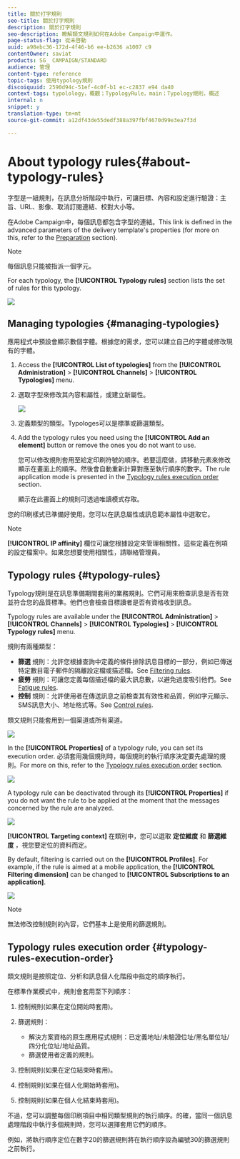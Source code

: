 ```yaml
---
title: 關於打字規則
seo-title: 關於打字規則
description: 關於打字規則
seo-description: 瞭解類文規則如何在Adobe Campaign中運作。
page-status-flag: 從未啓動
uuid: a98ebc36-172d-4f46-b6 ee-b2636 a1007 c9
contentOwner: saviat
products: SG_ CAMPAIGN/STANDARD
audience: 管理
content-type: reference
topic-tags: 使用typology規則
discoiquuid: 2590d94c-51ef-4c0f-b1 ec-c2837 e94 da40
context-tags: typolology，概觀；TypologyRule，main；Typology規則，概述
internal: n
snippet: y
translation-type: tm+mt
source-git-commit: a12df43de55dedf388a397fbf4670d99e3ea7f3d

---
```



# About typology rules{#about-typology-rules}

字型是一組規則，在訊息分析階段中執行，可讓目標、內容和設定進行驗證：主旨、URL、影像、取消訂閱連結、校對大小等。

在Adobe Campaign中，每個訊息都包含字型的連結。This link is defined in the advanced parameters of the delivery template's properties (for more on this, refer to the [Preparation](../../administration/using/configuring-email-channel.md#preparation) section).

>[!NOTE]
>
>每個訊息只能被指派一個字元。

For each typology, the **[!UICONTROL Typology rules]** section lists the set of rules for this typology.

![](assets/typology_typo-rule-list.png)

## Managing typologies {#managing-typologies}

應用程式中預設會顯示數個字體。根據您的需求，您可以建立自己的字體或修改現有的字體。

1. Access the **[!UICONTROL List of typologies]** from the **[!UICONTROL Administration]** &gt; **[!UICONTROL Channels]** &gt; **[!UICONTROL Typologies]** menu.
1. 選取字型來修改其內容和屬性，或建立新屬性。

   ![](assets/typology_list.png)

1. 定義類型的類型。Typologes可以是標準或篩選類型。
1. Add the typology rules you need using the **[!UICONTROL Add an element]** button or remove the ones you do not want to use.

   您可以修改規則套用至給定印刷符號的順序。若要這麼做，請移動元素來修改顯示在畫面上的順序。然後會自動重新計算對應至執行順序的數字。The rule application mode is presented in the [Typology rules execution order](../../administration/using/about-typology-rules.md#typology-rules-execution-order) section.

   顯示在此畫面上的規則可透過唯讀模式存取。

您的印刷樣式已準備好使用。您可以在訊息屬性或訊息範本屬性中選取它。

>[!NOTE]
>
>**[!UICONTROL IP affinity]** 欄位可讓您根據設定來管理相關性。這些定義在例項的設定檔案中。如果您想要使用相關性，請聯絡管理員。

## Typology rules {#typology-rules}

Typology規則是在訊息準備期間套用的業務規則。它們可用來檢查訊息是否有效並符合您的品質標準。他們也會檢查目標讀者是否有資格收到訊息。

Typology rules are available under the **[!UICONTROL Administration]** &gt; **[!UICONTROL Channels]** &gt; **[!UICONTROL Typologies]** &gt; **[!UICONTROL Typology rules]** menu.

規則有兩種類型：

* **篩選** 規則：允許您根據查詢中定義的條件排除訊息目標的一部分，例如已傳送特定數目電子郵件的隔離設定檔或描述檔。See [Filtering rules](../../administration/using/filtering-rules.md).
* **疲勞** 規則：可讓您定義每個描述檔的最大訊息數，以避免過度吸引他們。See [Fatigue rules](../../administration/using/fatigue-rules.md).
* **控制** 規則：允許使用者在傳送訊息之前檢查其有效性和品質，例如字元顯示、SMS訊息大小、地址格式等。See [Control rules](../../administration/using/control-rules.md).

類文規則只能套用到一個渠道或所有渠道。

![](assets/typology_channel.png)

In the **[!UICONTROL Properties]** of a typology rule, you can set its execution order. 必須套用幾個規則時，每個規則的執行順序決定要先處理的規則。For more on this, refer to the [Typology rules execution order](../../administration/using/about-typology-rules.md#typology-rules-execution-order) section.

![](assets/typology_rule-active.png)

A typology rule can be deactivated through its **[!UICONTROL Properties]** if you do not want the rule to be applied at the moment that the messages concerned by the rule are analyzed.

![](assets/typology_rule-order.png)

**[!UICONTROL Targeting context]** 在類別中，您可以選取 **定位維度** 和 **篩選維度** ，視您要定位的資料而定。

By default, filtering is carried out on the **[!UICONTROL Profiles]**. For example, if the rule is aimed at a mobile application, the **[!UICONTROL Filtering dimension]** can be changed to **[!UICONTROL Subscriptions to an application]**.

![](assets/typology_rule-order_2.png)

>[!NOTE]
>
>無法修改控制規則的內容，它們基本上是使用的篩選規則。

## Typology rules execution order {#typology-rules-execution-order}

類文規則是按照定位、分析和訊息個人化階段中指定的順序執行。

在標準作業模式中，規則會套用至下列順序：

1. 控制規則(如果在定位開始時套用)。
1. 篩選規則：

   * 解決方案資格的原生應用程式規則：已定義地址/未驗證位址/黑名單位址/四分化位址/地址品質。
   * 篩選使用者定義的規則。

1. 控制規則(如果在定位結束時套用)。
1. 控制規則(如果在個人化開始時套用)。
1. 控制規則(如果在個人化結束時套用)。

不過，您可以調整每個印刷項目中相同類型規則的執行順序。的確，當同一個訊息處理階段中執行多個規則時，您可以選擇套用它們的順序。

例如，將執行順序定位在數字20的篩選規則將在執行順序設為編號30的篩選規則之前執行。
